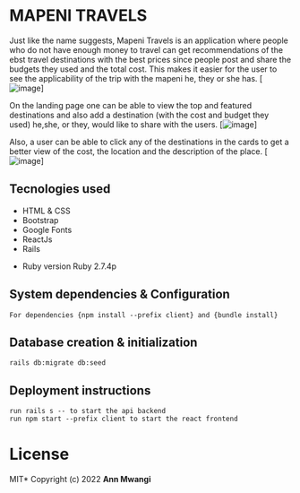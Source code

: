 # MAPENI TRAVELS

Just like the name suggests, Mapeni Travels is an application where people who do not have enough money to travel can get recommendations of the ebst travel destinations with the best prices since people post and share the budgets they used and the total cost. This makes it easier for the user to see the applicability of the trip with the mapeni he, they or she has.
 [![image](/client/public/home.png)]

On the landing page one can be able to view the top and featured destinations and also add a destination (with the cost and budget they used) he,she, or they, would like to share with the users.
[![image](/client/public/Screenshot-34.png)]

Also, a user can be able to click any of the destinations in the cards to get a better view of the cost, the location and the description of the place.
[![image](/client/public/dest.png)]

## Tecnologies used
 - HTML & CSS
 - Bootstrap
 - Google Fonts
 - ReactJs
 - Rails

* Ruby version
   Ruby 2.7.4p

## System dependencies & Configuration
    For dependencies {npm install --prefix client} and {bundle install}

## Database creation & initialization
    rails db:migrate db:seed


## Deployment instructions
    run rails s -- to start the api backend
    run npm start --prefix client to start the react frontend

# License
MIT*
Copyright (c) 2022 **Ann Mwangi**
